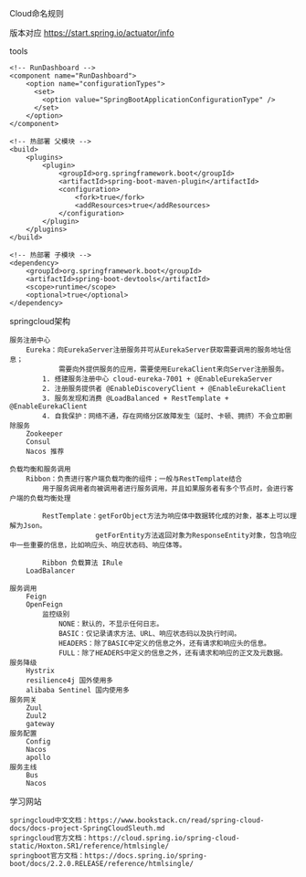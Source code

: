 Cloud命名规则

版本对应 https://start.spring.io/actuator/info

tools
    
    <!-- RunDashboard -->
    <component name="RunDashboard">
        <option name="configurationTypes">
          <set>
            <option value="SpringBootApplicationConfigurationType" />
          </set>
        </option>
    </component>
    
    <!-- 热部署 父模块 -->
    <build>
        <plugins>
            <plugin>
                <groupId>org.springframework.boot</groupId>
                <artifactId>spring-boot-maven-plugin</artifactId>
                <configuration>
                    <fork>true</fork>
                    <addResources>true</addResources>
                </configuration>
            </plugin>
        </plugins>
    </build>
    
    <!-- 热部署 子模块 -->
    <dependency>
        <groupId>org.springframework.boot</groupId>
        <artifactId>spring-boot-devtools</artifactId>
        <scope>runtime</scope>
        <optional>true</optional>
    </dependency>

springcloud架构

	服务注册中心
		Eureka：向EurekaServer注册服务并可从EurekaServer获取需要调用的服务地址信息；
                需要向外提供服务的应用，需要使用EurekaClient来向Server注册服务。
            1. 搭建服务注册中心 cloud-eureka-7001 + @EnableEurekaServer
            2. 注册服务提供者 @EnableDiscoveryClient + @EnableEurekaClient
            3. 服务发现和消费 @LoadBalanced + RestTemplate + @EnableEurekaClient
		    4. 自我保护：网络不通，存在网络分区故障发生（延时、卡顿、拥挤）不会立即删除服务
		Zookeeper
		Consul
		Nacos 推荐
		
	负载均衡和服务调用
		Ribbon：负责进行客户端负载均衡的组件；一般与RestTemplate结合
		    用于服务调用者向被调用者进行服务调用，并且如果服务者有多个节点时，会进行客户端的负载均衡处理
		    
		    RestTemplate：getForObject方法为响应体中数据转化成的对象，基本上可以理解为Json。
                         getForEntity方法返回对象为ResponseEntity对象，包含响应中一些重要的信息，比如响应头、响应状态码、响应体等。
		       
            Ribbon 负载算法 IRule 
		LoadBalancer
		
	服务调用
		Feign
		OpenFeign
		    监控级别
                NONE：默认的，不显示任何日志。
                BASIC：仅记录请求方法、URL、响应状态码以及执行时间。
                HEADERS：除了BASIC中定义的信息之外，还有请求和响应头的信息。
                FULL：除了HEADERS中定义的信息之外，还有请求和响应的正文及元数据。
	服务降级
		Hystrix
		resilience4j 国外使用多
		alibaba Sentinel 国内使用多
	服务网关
		Zuul
		Zuul2
		gateway
	服务配置
		Config
		Nacos
		apollo
	服务主线
		Bus
		Nacos
		
学习网站
    
    springcloud中文文档：https://www.bookstack.cn/read/spring-cloud-docs/docs-project-SpringCloudSleuth.md
    springcloud官方文档：https://cloud.spring.io/spring-cloud-static/Hoxton.SR1/reference/htmlsingle/
    springboot官方文档：https://docs.spring.io/spring-boot/docs/2.2.0.RELEASE/reference/htmlsingle/
    

    
    
    